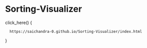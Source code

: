 # Sorting-Visualizer
  click_here() {
  
      https://saichandra-0.github.io/Sorting-Visualizer/index.html
      
 }
